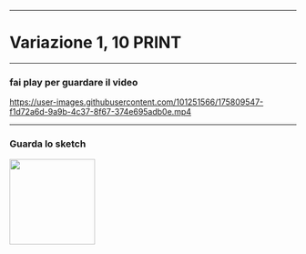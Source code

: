 ----

# Variazione 1, 10 PRINT


----
### fai play per guardare il video

https://user-images.githubusercontent.com/101251566/175809547-f1d72a6d-9a9b-4c37-8f67-374e695adb0e.mp4

----
### Guarda lo sketch

[<img width= 150 src="https://user-images.githubusercontent.com/101251566/175955927-8364a1c6-e934-4942-9d54-625756194920.png">](https://editor.p5js.org/SofiaMontanari/full/zUSZ1IUhR) 
